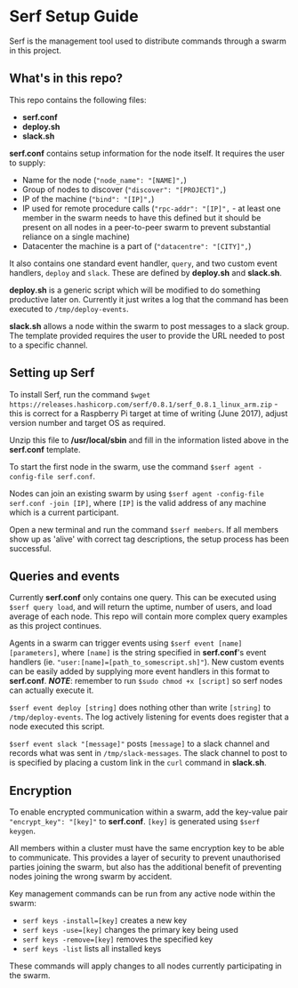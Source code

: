 # Serf Setup Guide

Serf is the management tool used to distribute commands through a swarm in this project.

## What's in this repo?

This repo contains the following files:
   * **serf.conf**
   * **deploy.sh**
   * **slack.sh**

**serf.conf** contains setup information for the node itself. It requires the user to supply:
   * Name for the node (`"node_name": "[NAME]",`)
   * Group of nodes to discover (`"discover": "[PROJECT]",`)
   * IP of the machine (`"bind": "[IP]",`)
   * IP used for remote procedure calls (`"rpc-addr": "[IP]",` - at least one member in the swarm needs to have this defined but it should be present on all nodes in a peer-to-peer swarm to prevent substantial reliance on a single machine)
   * Datacenter the machine is a part of (`"datacentre": "[CITY]",`)

It also contains one standard event handler, `query`, and two custom event handlers, `deploy` and `slack`. These are defined by **deploy.sh** and **slack.sh**.

**deploy.sh** is a generic script which will be modified to do something productive later on. Currently it just writes a log that the command has been executed to `/tmp/deploy-events`.

**slack.sh** allows a node within the swarm to post messages to a slack group. The template provided requires the user to provide the URL needed to post to a specific channel.

## Setting up Serf

To install Serf, run the command `$wget https://releases.hashicorp.com/serf/0.8.1/serf_0.8.1_linux_arm.zip` - this is correct for a Raspberry Pi target at time of writing (June 2017), adjust version number and target OS as required.

Unzip this file to **/usr/local/sbin** and fill in the information listed above in the **serf.conf** template.

To start the first node in the swarm, use the command `$serf agent -config-file serf.conf`.

Nodes can join an existing swarm by using `$serf agent -config-file serf.conf -join [IP]`, where `[IP]` is the valid address of any machine which is a current participant.

Open a new terminal and run the command `$serf members`. If all members show up as 'alive' with correct tag descriptions, the setup process has been successful.

## Queries and events

Currently **serf.conf** only contains one query. This can be executed using `$serf query load`, and will return the uptime, number of users, and load average of each node. This repo will contain more complex query examples as this project continues.

Agents in a swarm can trigger events using `$serf event [name] [parameters]`, where `[name]` is the string specified in **serf.conf**'s event handlers (ie. `"user:[name]=[path_to_somescript.sh]"`). New custom events can be easily added by supplying more event handlers in this format to **serf.conf**.
**_NOTE_**: remember to run `$sudo chmod +x [script]` so serf nodes can actually execute it. 

`$serf event deploy [string]` does nothing other than write `[string]` to `/tmp/deploy-events`. The log actively listening for events does register that a node executed this script.

`$serf event slack "[message]"` posts `[message]` to a slack channel and records what was sent in `/tmp/slack-messages`. The slack channel to post to is specified by placing a custom link in the `curl` command in **slack.sh**.

## Encryption

To enable encrypted communication within a swarm, add the key-value pair `"encrypt_key": "[key]"` to **serf.conf**. `[key]` is generated using `$serf keygen`.

All members within a cluster must have the same encryption key to be able to communicate. This provides a layer of security to prevent unauthorised parties joining the swarm, but also has the additional benefit of preventing nodes joining the wrong swarm by accident.

Key management commands can be run from any active node within the swarm:
   * `serf keys -install=[key]` creates a new key
   * `serf keys -use=[key]` changes the primary key being used
   * `serf keys -remove=[key]` removes the specified key
   * `serf keys -list` lists all installed keys

These commands will apply changes to all nodes currently participating in the swarm.
